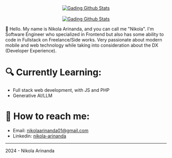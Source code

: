 <div align="center" dir="auto">
  <a target="_blank" rel="noopener noreferrer nofollow" href="#"><img alt="Gading Github Stats" src="https://github-readme-stats.vercel.app/api?username=nikola4512&show_icons=true&theme=dracula" style="max-width: 100%;"></a>
  <br><br>
  <a target="_blank" rel="noopener noreferrer nofollow" href="#"><img alt="Gading Github Stats" src="https://komarev.com/ghpvc/?username=nikola4512&color=ff69b4" style="max-width: 100%;"></a>
</div>

👋 Hello. My name is Nikola Arinanda, and you can call me "Nikola". I'm Software Engineer who specialized in Frontend but also has some ability to code in Fullstack on Freelance/Side works. Very passionate about modern mobile and web technology while taking into consideration about the DX (Developer Experience).

# 🔍 Currently Learning:
+ Full stack web development, with JS and PHP
+ Generative AI/LLM

# 🚀 How to reach me:
- Email: [nikolaarinanda01@gmail.com](mailto:nikolaarinanda01@gmail.com)
- Linkedin: [nikola-arinanda](https://www.linkedin.com/in/nikola-arinanda/)

<hr>
</hr>
2024 - Nikola Arinanda

<!---
nikola4512/nikola4512 is a ✨ special ✨ repository because its `README.md` (this file) appears on your GitHub profile.
You can click the Preview link to take a look at your changes.
--->
